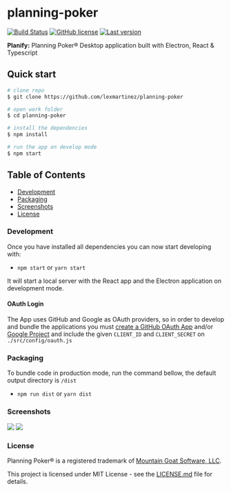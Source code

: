 # planning-poker

[![Build Status](https://img.shields.io/travis/lexmartinez/planning-poker/master.svg?style=for-the-badge)](https://travis-ci.org/lexmartinez/planning-poker)
[![GitHub license](https://img.shields.io/github/license/lexmartinez/planning-poker.svg?style=for-the-badge)](https://github.com/lexmartinez/planning-poker/blob/master/LICENSE.md)
[![Last version](https://img.shields.io/badge/version-v0.0.2-blue.svg?style=for-the-badge)](https://github.com/lexmartinez/planning-poker/blob/master/CHANGELOG.md)

**Planify:** Planning Poker® Desktop application built with Electron, React & Typescript

## Quick start

```bash
# clone repo
$ git clone https://github.com/lexmartinez/planning-poker

# open work folder
$ cd planning-poker

# install the dependencies
$ npm install

# run the app on develop mode
$ npm start
```

## Table of Contents

* [Development](#development)
* [Packaging](#packaging)
* [Screenshots](#screenshots)
* [License](#license)

### Development

 Once you have installed all dependencies you can now start developing with:

* `npm start` or `yarn start`

 It will start a local server with the React app and the Electron application on development mode.

#### OAuth Login

The App uses GitHub and Google as OAuth providers, so in order to develop and bundle the applications you must [create a GitHub OAuth App](https://developer.github.com/apps/building-oauth-apps/creating-an-oauth-app/) and/or [Google Project](https://support.google.com/cloud/answer/6158849?hl=en) and include the given `CLIENT_ID` and `CLIENT_SECRET` on `./src/config/oauth.js`

### Packaging

To bundle code in production mode, run the command bellow, the default output directory is `/dist`

* `npm run dist` or `yarn dist`

### Screenshots

![](https://github.com/lexmartinez/planning-poker/raw/master/screenshots/screenshot-1.png)
![](https://github.com/lexmartinez/planning-poker/raw/master/screenshots/screenshot-2.png)

### License

Planning Poker® is a registered trademark of [Mountain Goat Software, LLC](https://www.mountaingoatsoftware.com/).

This project is licensed under MIT License - see the [LICENSE.md](https://github.com/lexmartinez/planning-poker/blob/master/LICENSE.md) file for details.
